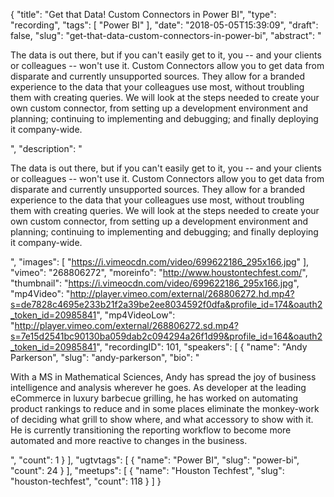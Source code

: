 {
  "title": "Get that Data! Custom Connectors in Power BI",
  "type": "recording",
  "tags": [
    "Power BI"
  ],
  "date": "2018-05-05T15:39:09",
  "draft": false,
  "slug": "get-that-data-custom-connectors-in-power-bi",
  "abstract": "<p>The data is out there, but if you can't easily get to it, you -- and your clients or colleagues -- won't use it. Custom Connectors allow you to get data from disparate and currently unsupported sources. They allow for a branded experience to the data that your colleagues use most, without troubling them with creating queries. We will look at the steps needed to create your own custom connector, from setting up a development environment and planning; continuing to implementing and debugging; and finally deploying it company-wide.</p>",
  "description": "<p>The data is out there, but if you can't easily get to it, you -- and your clients or colleagues -- won't use it. Custom Connectors allow you to get data from disparate and currently unsupported sources. They allow for a branded experience to the data that your colleagues use most, without troubling them with creating queries. We will look at the steps needed to create your own custom connector, from setting up a development environment and planning; continuing to implementing and debugging; and finally deploying it company-wide.</p>",
  "images": [
    "https://i.vimeocdn.com/video/699622186_295x166.jpg"
  ],
  "vimeo": "268806272",
  "moreinfo": "http://www.houstontechfest.com/",
  "thumbnail": "https://i.vimeocdn.com/video/699622186_295x166.jpg",
  "mp4Video": "http://player.vimeo.com/external/268806272.hd.mp4?s=de7828c4695e233b21f2a39be2ee8034592f0dfa&profile_id=174&oauth2_token_id=20985841",
  "mp4VideoLow": "http://player.vimeo.com/external/268806272.sd.mp4?s=7e15d2541bc90130ba059dab2c094294a26f1d99&profile_id=164&oauth2_token_id=20985841",
  "recordingID": 101,
  "speakers": [
    {
      "name": "Andy Parkerson",
      "slug": "andy-parkerson",
      "bio": "<p>With a MS in Mathematical Sciences, Andy has spread the joy of business intelligence and analysis wherever he goes. As developer at the leading eCommerce in luxury barbecue grilling, he has worked on automating product rankings to reduce and in some places eliminate the monkey-work of deciding what grill to show where, and what accessory to show with it. He is currently transitioning the reporting workflow to become more automated and more reactive to changes in the business.</p>",
      "count": 1
    }
  ],
  "ugtvtags": [
    {
      "name": "Power BI",
      "slug": "power-bi",
      "count": 24
    }
  ],
  "meetups": [
    {
      "name": "Houston Techfest",
      "slug": "houston-techfest",
      "count": 118
    }
  ]
}